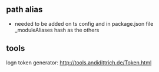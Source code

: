 ## path alias

-   needed to be added on ts config and in package.json file \_moduleAliases hash as the others

## tools

logn token generator: http://tools.andidittrich.de/Token.html
